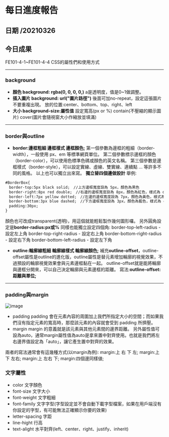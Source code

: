 每日進度報告
======
日期 /20210326
---
今日成果
---
FE101-4-1~FE101-4-4
CSS的屬性們和使用方式
***
### background
- **顏色 background: rgba(0, 0, 0, 0,)**
a是透明度，值是0~1做調整。
- **插入圖片 background: url("圖片路徑")** 
後面可加no-repeat，設定這張圖片不要重複出現。
放的位置:center、bottom、top、right、left
- **大小 background-size:屬性值**
設定寬高(px or %)
contain(不壓縮的顯示圖片)
cover(圖片會隨視窗大小作縮放並填滿)

***

### border與outline
- **border:邊框粗細 邊框樣式 邊框顏色;**
第一個參數為邊框的粗細（border-width），一般使用 px、em 等標準網頁單位。
第二個參數標示邊框的顏色（border-color），可以使用色標準色碼或顏色的英文名稱。
第三個參數是邊框樣式（border-style），可以設定實線、虛線、雙實線、連續點 ... 等許多不同的風格。
以上也可以獨立出來寫。
**獨立替四個邊做設計**
舉例:
```html
#BorderBox{
　border-top:5px black solid;　//上方邊框寬度設為 5px，顏色為黑色
　border-right:8px red double;　//右邊的邊框寬度設為 8px，顏色為紅色，樣式為 double
　border-left:7px yellow dotted;　//左邊的邊框寬度設為 7px，顏色為黃色，樣式為 dotted
　border-bottom:3px blue dashed;　//下方邊框寬度設為 3px，顏色為藍色，樣式為 dashed
　padding:30px;
}
```
顏色也可改成transparent(透明)，用這個就能輕鬆製作幾何圖形囉。
另外圓角設定是**border-radius:px或%**
同樣也能獨立設定四個角:
border-top-left-radius - 設定左上角
border-top-right-radius - 設定右上角
border-bottom-right-radius - 設定右下角
border-bottom-left-radius - 設定左下角

- **outline:輪廓線粗細 輪廓線樣式 輪廓線顏色;**
補充**outline-offset**，outline-offset屬性是outline的進化版，outline屬性是替元素增加輪廓的視覺效果，不過預設的輪廓視覺效果會與元素邊框黏在一起。
outline-offset就是能將輪廓與邊框分開來，可以自己決定輪廓與元素邊框的距離。
寫法:**outline-offset: 距離與單位;** 

***

### padding與margin

![image](https://img.onl/wMSbDW)

- padding
padding 會在元素內容的周圍加上我們所指定大小的空間；而如果我們沒有指定元素的寬高時，那麼該元素的內容就會受到 padding 所擠壓。
- margin
margin 的意義就是該元素與其他元素間的邊界距離。
另外屬性值可設為auto，通常margin屬性值為auto是拿來置中對齊使用。也就是我們將左右邊界值設定為「auto」，讓它產生置中對齊的效果。

兩者的寫法通常會有這幾種方式(以margin為例):
margin:上 右 下 左;
margin:上下 左右;
margin:上 左右 下;
margin:四個邊同樣値;

### 文字屬性

- color 文字顏色
- font-size 文字大小
- font-weight 文字粗細
- font-family 文字字型(字型設定並不會自動下載字型檔案，如果在用戶端沒有你設定的字型，有可能無法正確顯示你要的效果)
- letter-spacing 字距
- line-hight 行高
- text-alight 水平對齊(left、center、right、justify、inherit)
